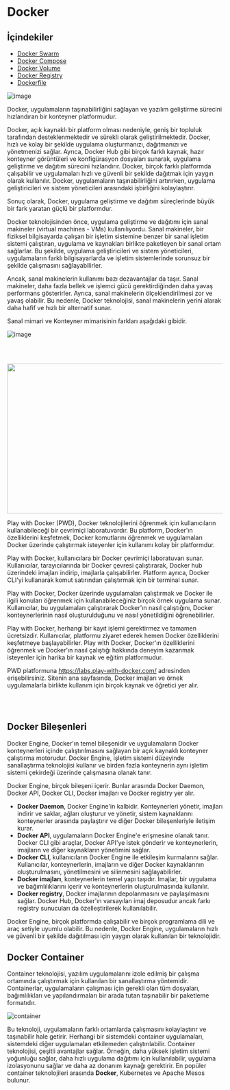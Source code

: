 
# Docker 
## İçindekiler
- [Docker Swarm](https://github.com/TRA-Tech/docker/blob/main/docker-swarm.md)
- [Docker Compose](https://github.com/TRA-Tech/docker/blob/main/docker-compose.md) 
- [Docker Volume](https://github.com/TRA-Tech/docker/blob/main/docker-volume.md)
- [Docker Registry](https://github.com/TRA-Tech/docker/blob/main/docker-registry.md)
- [Dockerfile](https://github.com/TRA-Tech/docker/blob/main/Dockerfile.md)


![image](https://user-images.githubusercontent.com/100773960/228240739-661990d7-be4e-4e52-a273-8f9c44f2519e.png)

Docker, uygulamaların taşınabilirliğini sağlayan ve yazılım geliştirme sürecini hızlandıran bir konteyner platformudur. 

Docker, açık kaynaklı bir platform olması nedeniyle, geniş bir topluluk tarafından desteklenmektedir ve sürekli olarak geliştirilmektedir. Docker, hızlı ve kolay bir şekilde uygulama oluşturmanızı, dağıtmanızı ve yönetmenizi sağlar.
Ayrıca, Docker Hub gibi birçok farklı kaynak, hazır konteyner görüntüleri ve konfigürasyon dosyaları sunarak, uygulama geliştirme ve dağıtım sürecini hızlandırır.
Docker, birçok farklı platformda çalışabilir ve uygulamaları hızlı ve güvenli bir şekilde dağıtmak için yaygın olarak kullanılır. Docker, uygulamaların taşınabilirliğini artırırken, uygulama geliştiricileri ve sistem yöneticileri arasındaki işbirliğini kolaylaştırır.

Sonuç olarak, Docker, uygulama geliştirme ve dağıtım süreçlerinde büyük bir fark yaratan güçlü bir platformdur.

Docker teknolojisinden önce, uygulama geliştirme ve dağıtımı için sanal makineler (virtual machines - VMs) kullanılıyordu. Sanal makineler, bir fiziksel bilgisayarda çalışan bir işletim sistemine benzer bir sanal işletim sistemi çalıştıran, uygulama ve kaynakları birlikte paketleyen bir sanal ortam sağlarlar. Bu şekilde, uygulama geliştiricileri ve sistem yöneticileri, uygulamaların farklı bilgisayarlarda ve işletim sistemlerinde sorunsuz bir şekilde çalışmasını sağlayabilirler.

Ancak, sanal makinelerin kullanımı bazı dezavantajlar da taşır. Sanal makineler, daha fazla bellek ve işlemci gücü gerektirdiğinden daha yavaş performans gösterirler. Ayrıca, sanal makinelerin ölçeklendirilmesi zor ve yavaş olabilir. Bu nedenle, Docker teknolojisi, sanal makinelerin yerini alarak daha hafif ve hızlı bir alternatif sunar. 

Sanal mimari ve Konteyner mimarisinin farkları aşağıdaki gibidir.

![image](https://user-images.githubusercontent.com/100773960/228242016-c8b49f09-4a89-45ac-b1f1-b7595010c06a.png)


<br>

##


<img src="https://user-images.githubusercontent.com/100773960/231446433-cee44a61-4804-47e8-991d-a0d8cae53eff.png" width="750" height="350">

Play with Docker (PWD), Docker teknolojilerini öğrenmek için kullanıcıların kullanabileceği bir çevrimiçi laboratuvardır. Bu platform, Docker'ın özelliklerini keşfetmek, Docker komutlarını öğrenmek ve uygulamaları Docker üzerinde çalıştırmak isteyenler için kullanımı kolay bir platformdur.

Play with Docker, kullanıcılara bir Docker çevrimiçi laboratuvarı sunar. Kullanıcılar, tarayıcılarında bir Docker çevresi çalıştırarak, Docker hub üzerindeki imajları indirip, imajlarla çalışabilirler. Platform ayrıca, Docker CLI'yi kullanarak komut satırından çalıştırmak için bir terminal sunar.

Play with Docker, Docker üzerinde uygulamaları çalıştırmak ve Docker ile ilgili konuları öğrenmek için kullanabileceğiniz birçok örnek uygulama sunar. Kullanıcılar, bu uygulamaları çalıştırarak Docker'ın nasıl çalıştığını, Docker konteynerlerinin nasıl oluşturulduğunu ve nasıl yönetildiğini öğrenebilirler.

Play with Docker, herhangi bir kayıt işlemi gerektirmez ve tamamen ücretsizdir. Kullanıcılar, platformu ziyaret ederek hemen Docker özelliklerini keşfetmeye başlayabilirler. Play with Docker, Docker'ın özelliklerini öğrenmek ve Docker'ın nasıl çalıştığı hakkında deneyim kazanmak isteyenler için harika bir kaynak ve eğitim platformudur.

PWD platformuna https://labs.play-with-docker.com/ adresinden erişebilirsiniz. Sitenin ana sayfasında, Docker imajları ve örnek uygulamalarla birlikte kullanım için birçok kaynak ve öğretici yer alır.
## 
<br>

## Docker Bileşenleri


Docker Engine, Docker'ın temel bileşenidir ve uygulamaların Docker konteynerleri içinde çalıştırılmasını sağlayan bir açık kaynaklı konteyner çalıştırma motorudur. Docker Engine, işletim sistemi düzeyinde sanallaştırma teknolojisi kullanır ve birden fazla konteynerin aynı işletim sistemi çekirdeği üzerinde çalışmasına olanak tanır.

Docker Engine, birçok bileşeni içerir. Bunlar arasında Docker Daemon, Docker API, Docker CLI, Docker imajları ve Docker registry yer alır.

- **Docker Daemon**, Docker Engine'in kalbidir. Konteynerleri yönetir, imajları indirir ve saklar, ağları oluşturur ve yönetir, sistem kaynaklarını konteynerler arasında paylaştırır ve diğer Docker bileşenleriyle iletişim kurar.
- **Docker API**, uygulamaların Docker Engine'e erişmesine olanak tanır. Docker CLI gibi araçlar, Docker API'ye istek gönderir ve konteynerlerin, imajların ve diğer kaynakların yönetimini sağlar.
- **Docker CLI**, kullanıcıların Docker Engine ile etkileşim kurmalarını sağlar. Kullanıcılar, konteynerlerin, imajların ve diğer Docker kaynaklarının oluşturulmasını, yönetilmesini ve silinmesini sağlayabilirler.
- **Docker imajları**, konteynerlerin temel yapı taşıdır. İmajlar, bir uygulama ve bağımlılıklarını içerir ve konteynerlerin oluşturulmasında kullanılır.
- **Docker registry**, Docker imajlarının depolanmasını ve paylaşılmasını sağlar. Docker Hub, Docker'ın varsayılan imaj deposudur ancak farkı registry sunucuları da özelleştirilerek kullanılabilir.

Docker Engine, birçok platformda çalışabilir ve birçok programlama dili ve araç setiyle uyumlu olabilir. Bu nedenle, Docker Engine, uygulamaların hızlı ve güvenli bir şekilde dağıtılması için yaygın olarak kullanılan bir teknolojidir.

## Docker Container


Container teknolojisi, yazılım uygulamalarını izole edilmiş bir çalışma ortamında çalıştırmak için kullanılan bir sanallaştırma yöntemidir. Containerlar, uygulamaların çalışması için gerekli olan tüm dosyaları, bağımlılıkları ve yapılandırmaları bir arada tutan taşınabilir bir paketleme formatıdır.

![container](https://user-images.githubusercontent.com/100773960/228242830-2d2c4a56-29cf-473d-a1dc-c67199955789.jpeg)

Bu teknoloji, uygulamaların farklı ortamlarda çalışmasını kolaylaştırır ve taşınabilir hale getirir. Herhangi bir sistemdeki container uygulamaları, sistemdeki diğer uygulamaları etkilemeden çalıştırılabilir.
Container teknolojisi, çeşitli avantajlar sağlar. Örneğin, daha yüksek işletim sistemi yoğunluğu sağlar, daha hızlı uygulama dağıtımı için kullanılabilir, uygulama izolasyonunu sağlar ve daha az donanım kaynağı gerektirir. En popüler container teknolojileri arasında **Docker**, Kubernetes ve Apache Mesos bulunur.


